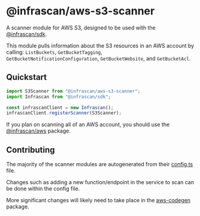 # @infrascan/aws-s3-scanner

A scanner module for AWS S3, designed to be used with the [@infrascan/sdk](../../packages/sdk).

This module pulls information about the S3 resources in an AWS account by calling: `ListBuckets`, `GetBucketTagging`, `GetBucketNotificationConfiguration`, `GetBucketWebsite`, and `GetBucketAcl`.

## Quickstart

```javascript
import S3Scanner from "@infrascan/aws-s3-scanner";
import Infrascan from "@infrascan/sdk";

const infrascanClient = new Infrascan();
infrascanClient.registerScanner(S3Scanner);
```

If you plan on scanning all of an AWS account, you should use the [@infrascan/aws](../../packages/aws) package.

## Contributing

The majority of the scanner modules are autogenerated from their [config.ts](./config.ts) file. 

Changes such as adding a new function/endpoint in the service to scan can be done within the config file. 

More significant changes will likely need to take place in the [aws-codegen](../codegen) package.